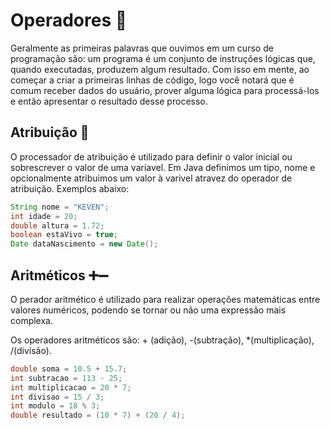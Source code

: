 # Operadores 🧮

Geralmente as primeiras palavras que ouvimos em um curso de programação são: um programa é um conjunto de instruções lógicas que, quando executadas, produzem algum resultado. Com isso em mente, ao começar a criar a primeiras linhas de código, logo você notará que é comum receber dados do usuário, prover alguma lógica para processá-los e então apresentar o resultado desse processo.

## Atribuição 🟰

O processador de atribuição é utilizado para definir o valor inicial ou sobrescrever o valor de uma variavel. Em Java definimos um tipo, nome e opcionalmente atribuimos um valor à varivel atravez do operador de atribuição. Exemplos abaixo:

```java
String nome = "KEVEN";
int idade = 20;
double altura = 1.72;
boolean estaVivo = true;
Date dataNascimento = new Date();
```

## Aritméticos ➕➖

O perador aritmético é utilizado para realizar operações matemáticas entre valores numéricos, podendo se tornar ou não uma expressão mais complexa.

Os operadores aritméticos são: + (adição), -(subtração), *(multiplicação), /(divisão).

```java
double soma = 10.5 + 15.7;
int subtracao = 113 - 25;
int multiplicacao = 20 * 7;
int divisao = 15 / 3;
int modulo = 18 % 3;
double resultado = (10 * 7) + (20 / 4);
```